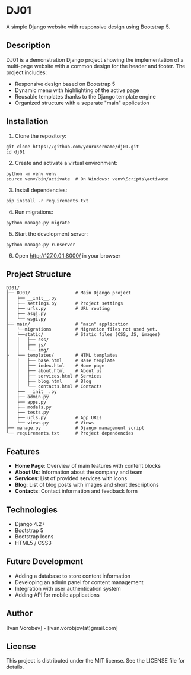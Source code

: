 # DJ01

A simple Django website with responsive design using Bootstrap 5.

## Description

DJ01 is a demonstration Django project showing the implementation of a multi-page website with a common design for the header and footer. The project includes:
- Responsive design based on Bootstrap 5
- Dynamic menu with highlighting of the active page
- Reusable templates thanks to the Django template engine
- Organized structure with a separate "main" application

## Installation

1. Clone the repository:
```
git clone https://github.com/yourusername/dj01.git
cd dj01
```

2. Create and activate a virtual environment:
```
python -m venv venv
source venv/bin/activate  # On Windows: venv\Scripts\activate
```

3. Install dependencies:
```
pip install -r requirements.txt
```

4. Run migrations:
```
python manage.py migrate
```

5. Start the development server:
```
python manage.py runserver
```

6. Open http://127.0.0.1:8000/ in your browser

## Project Structure

```
DJ01/
├── DJ01/                 # Main Django project
│   ├── __init__.py
│   ├── settings.py       # Project settings
│   ├── urls.py           # URL routing
│   ├── asgi.py
│   └── wsgi.py
├── main/                 # "main" application
│   └──migrations         # Migration files not used yet.
│   └──static/            # Static files (CSS, JS, images)
│   │   ├── css/
│   │   ├── js/
│   │   └── img/
├   └── templates/        # HTML templates
│   │   ├── base.html     # Base template
│   │   ├── index.html    # Home page
│   │   ├── about.html    # About us
│   │   ├── services.html # Services
│   │   ├── blog.html     # Blog
│   │   └── contacts.html # Contacts
│   ├── __init__.py
│   ├── admin.py
│   ├── apps.py
│   ├── models.py
│   ├── tests.py
│   ├── urls.py           # App URLs
│   └── views.py          # Views
├── manage.py             # Django management script
└── requirements.txt      # Project dependencies
```

## Features

- **Home Page**: Overview of main features with content blocks
- **About Us**: Information about the company and team
- **Services**: List of provided services with icons
- **Blog**: List of blog posts with images and short descriptions
- **Contacts**: Contact information and feedback form

## Technologies

- Django 4.2+
- Bootstrap 5
- Bootstrap Icons
- HTML5 / CSS3

## Future Development

- Adding a database to store content information
- Developing an admin panel for content management
- Integration with user authentication system
- Adding API for mobile applications

## Author

[Ivan Vorobev] - [ivan.vorobjov(at)gmail.com]

## License

This project is distributed under the MIT license. See the LICENSE file for details.